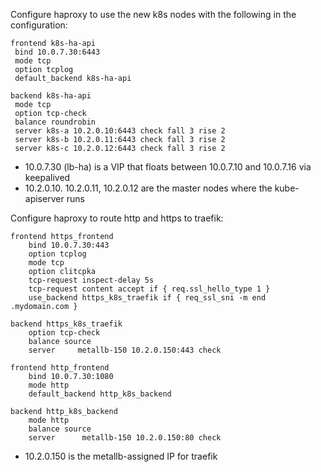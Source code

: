 Configure haproxy to use the new k8s nodes with the following in the configuration:

```haproxy
frontend k8s-ha-api
 bind 10.0.7.30:6443
 mode tcp
 option tcplog
 default_backend k8s-ha-api

backend k8s-ha-api
 mode tcp
 option tcp-check
 balance roundrobin
 server k8s-a 10.2.0.10:6443 check fall 3 rise 2
 server k8s-b 10.2.0.11:6443 check fall 3 rise 2
 server k8s-c 10.2.0.12:6443 check fall 3 rise 2
```

* 10.0.7.30 (lb-ha) is a VIP that floats between 10.0.7.10 and 10.0.7.16 via keepalived
* 10.2.0.10. 10.2.0.11, 10.2.0.12 are the master nodes where the kube-apiserver runs

Configure haproxy to route http and https to traefik:

```haproxy
frontend https_frontend
    bind 10.0.7.30:443
    option tcplog
    mode tcp
    option clitcpka
    tcp-request inspect-delay 5s
    tcp-request content accept if { req.ssl_hello_type 1 }
    use_backend https_k8s_traefik if { req_ssl_sni -m end .mydomain.com }

backend https_k8s_traefik
    option tcp-check
    balance source
    server     metallb-150 10.2.0.150:443 check

frontend http_frontend
    bind 10.0.7.30:1080
    mode http
    default_backend http_k8s_backend

backend http_k8s_backend
    mode http
    balance source
    server      metallb-150 10.2.0.150:80 check
```

* 10.2.0.150 is the metallb-assigned IP for traefik